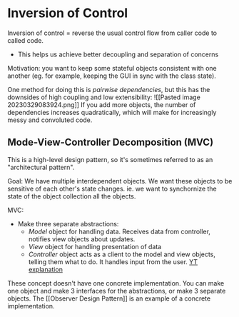 # Inversion of Control
Inversion of control = reverse the usual control flow from caller code to called code. 
- This helps us achieve better decoupling and separation of concerns

Motivation: you want to keep some stateful objects consistent with one another (eg. for example, keeping the GUI in sync with the class state).

One method for doing this is *pairwise dependencies*, but this has the downsides of high coupling and low extensibility:
![[Pasted image 20230329083924.png]]
If you add more objects, the number of dependencies increases quadratically, which will make for increasingly messy and convoluted code.


## Mode-View-Controller Decomposition (MVC)
This is a high-level design pattern, so it's sometimes referred to as an "architectural pattern".

Goal: We have multiple interdependent objects. We want these objects to be sensitive of each other's state changes.
ie. we want to synchornize the state of the object collection all the objects. 

MVC:
- Make three separate abstractions: 
	- *Model* object for handling data. Receives data from controller, notifies view objects about updates. 
	- *View* object for handling presentation of data
	- *Controller* object acts as a client to the model and view objects, telling them what to do. It handles input from the user. 
[YT explanation](https://youtu.be/DUg2SWWK18I "Share link")

These concept doesn't have one concrete implementation. You can make one object and make 3 interfaces for the abstractions, or make 3 separate objects.
The [[Observer Design Pattern]] is an example of a concrete implementation. 
